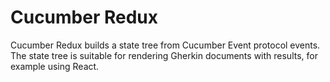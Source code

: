 # Cucumber Redux

Cucumber Redux builds a state tree from Cucumber Event protocol events.
The state tree is suitable for rendering Gherkin documents with results,
for example using React.
